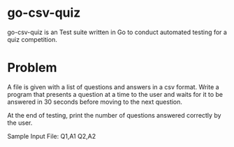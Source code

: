 # go-csv-quiz

go-csv-quiz is an Test suite written in Go to conduct automated testing for a quiz competition. 

# Problem

A file is given with a list of questions and answers in a csv format. Write a program that presents a question at a time to the user and waits for it to be answered in 30 seconds before moving to the next question.

At the end of testing, print the number of questions answered correctly by the user.


Sample Input File:
Q1,A1
Q2,A2